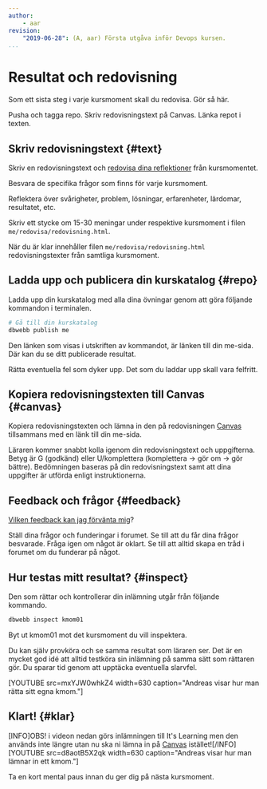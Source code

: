 ```yaml
---
author:
    - aar
revision:
    "2019-06-28": (A, aar) Första utgåva inför Devops kursen.
...
```

Resultat och redovisning
==================================

Som ett sista steg i varje kursmoment skall du redovisa. Gör så här.

<!--more-->

Pusha och tagga repo.
Skriv redovisningstext på Canvas.
Länka repot i texten.

Skriv redovisningstext {#text}
---------------------------------------

Skriv en redovisningstext och [redovisa dina reflektioner](kunskap/att-skriva-en-bra-redovisningstext) från kursmomentet.

Besvara de specifika frågor som finns för varje kursmoment.

Reflektera över svårigheter, problem, lösningar, erfarenheter, lärdomar, resultatet, etc.

Skriv ett stycke om 15-30 meningar under respektive kursmoment i filen `me/redovisa/redovisning.html`.

När du är klar innehåller filen `me/redovisa/redovisning.html` redovisningstexter från samtliga kursmoment.



Ladda upp och publicera din kurskatalog {#repo}
---------------------------------------

Ladda upp din kurskatalog med alla dina övningar genom att göra följande kommandon i terminalen.

```bash
# Gå till din kurskatalog
dbwebb publish me
```

Den länken som visas i utskriften av kommandot, är länken till din me-sida. Där kan du se ditt publicerade resultat.

Rätta eventuella fel som dyker upp. Det som du laddar upp skall vara felfritt.



Kopiera redovisningstexten till Canvas {#canvas}
---------------------------------------

Kopiera redovisningstexten och lämna in den på redovisningen [Canvas](https://www.bth.se/canvas/) tillsammans med en länk till din me-sida.

Läraren kommer snabbt kolla igenom din redovisningstext och uppgifterna. Betyg är G (godkänd) eller U/komplettera (komplettera → gör om → gör bättre). Bedömningen baseras på din redovisningstext samt att dina uppgifter är utförda enligt instruktionerna.



Feedback och frågor {#feedback}
---------------------------------------

[Vilken feedback kan jag förvänta mig](kurser/faq/vilken-feedback-far-man-pa-inlamningarna)?

Ställ dina frågor och funderingar i forumet. Se till att du får dina frågor besvarade. Fråga igen om något är oklart. Se till att alltid skapa en tråd i forumet om du funderar på något.



Hur testas mitt resultat? {#inspect}
---------------------------------------

Den som rättar och kontrollerar din inlämning utgår från följande kommando.

```bash
dbwebb inspect kmom01
```

Byt ut kmom01 mot det kursmoment du vill inspektera.

Du kan själv provköra och se samma resultat som läraren ser. Det är en mycket god idé att alltid testköra sin inlämning på samma sätt som rättaren gör. Du sparar tid genom att upptäcka eventuella slarvfel.

[YOUTUBE src=mxYJW0whkZ4 width=630 caption="Andreas visar hur man rätta sitt egna kmom."]



Klart! {#klar}
---------------------------------------
[INFO]OBS! i videon nedan görs inlämningen till It's Learning men den används inte längre utan nu ska ni lämna in på [Canvas](https://www.bth.se/canvas/) istället![/INFO]
[YOUTUBE src=d8aotB5X2qk width=630 caption="Andreas visar hur man lämnar in ett kmom."]


Ta en kort mental paus innan du ger dig på nästa kursmoment.
